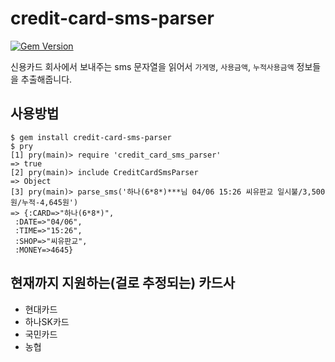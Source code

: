 # credit-card-sms-parser
[![Gem Version](https://badge.fury.io/rb/credit-card-sms-parser.svg)](http://badge.fury.io/rb/credit-card-sms-parser)

신용카드 회사에서 보내주는 sms 문자열을 읽어서 `가게명`, `사용금액`, `누적사용금액` 정보들을 추출해줍니다.

## 사용방법
```
$ gem install credit-card-sms-parser
$ pry
[1] pry(main)> require 'credit_card_sms_parser'
=> true
[2] pry(main)> include CreditCardSmsParser
=> Object
[3] pry(main)> parse_sms('하나(6*8*)***님 04/06 15:26 씨유판교 일시불/3,500원/누적-4,645원')
=> {:CARD=>"하나(6*8*)",
 :DATE=>"04/06",
 :TIME=>"15:26",
 :SHOP=>"씨유판교",
 :MONEY=>4645}
```

## 현재까지 지원하는(걸로 추정되는) 카드사
* 현대카드
* 하나SK카드
* 국민카드
* 농협
